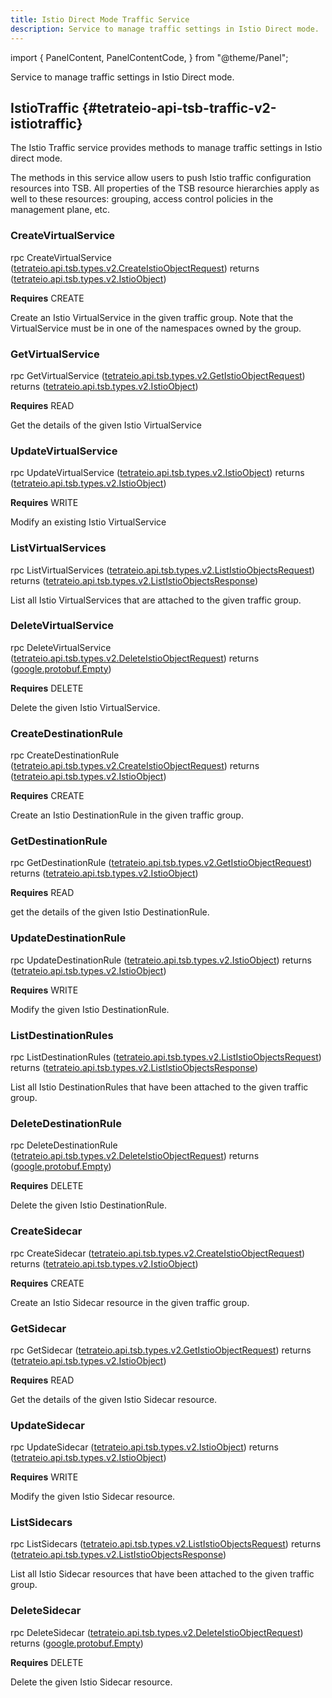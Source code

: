 ```yaml
---
title: Istio Direct Mode Traffic Service
description: Service to manage traffic settings in Istio Direct mode.
---
```



import {
  PanelContent,
  PanelContentCode,
} from "@theme/Panel";


<!-- WARNING: This page is generated. Please take a look at extensions/plugin-service-bridge-api-docs/src/files/doc/page.ejs -->

Service to manage traffic settings in Istio Direct mode.


## IstioTraffic {#tetrateio-api-tsb-traffic-v2-istiotraffic}

The Istio Traffic service provides methods to manage traffic settings in Istio direct mode.

The methods in this service allow users to push Istio traffic configuration resources into TSB.
All properties of the TSB resource hierarchies apply as well to these resources: grouping, access
control policies in the management plane, etc.


### CreateVirtualService

<PanelContent>
<PanelContentCode>

rpc CreateVirtualService ([tetrateio.api.tsb.types.v2.CreateIstioObjectRequest](../../../tsb/types/v2/types#tetrateio-api-tsb-types-v2-createistioobjectrequest)) returns ([tetrateio.api.tsb.types.v2.IstioObject](../../../tsb/types/v2/types#tetrateio-api-tsb-types-v2-istioobject))

</PanelContentCode>

**Requires** CREATE

Create an Istio VirtualService in the given traffic group.
Note that the VirtualService must be in one of the namespaces owned by the group.

</PanelContent>

### GetVirtualService

<PanelContent>
<PanelContentCode>

rpc GetVirtualService ([tetrateio.api.tsb.types.v2.GetIstioObjectRequest](../../../tsb/types/v2/types#tetrateio-api-tsb-types-v2-getistioobjectrequest)) returns ([tetrateio.api.tsb.types.v2.IstioObject](../../../tsb/types/v2/types#tetrateio-api-tsb-types-v2-istioobject))

</PanelContentCode>

**Requires** READ

Get the details of the given Istio VirtualService

</PanelContent>

### UpdateVirtualService

<PanelContent>
<PanelContentCode>

rpc UpdateVirtualService ([tetrateio.api.tsb.types.v2.IstioObject](../../../tsb/types/v2/types#tetrateio-api-tsb-types-v2-istioobject)) returns ([tetrateio.api.tsb.types.v2.IstioObject](../../../tsb/types/v2/types#tetrateio-api-tsb-types-v2-istioobject))

</PanelContentCode>

**Requires** WRITE

Modify an existing Istio VirtualService

</PanelContent>

### ListVirtualServices

<PanelContent>
<PanelContentCode>

rpc ListVirtualServices ([tetrateio.api.tsb.types.v2.ListIstioObjectsRequest](../../../tsb/types/v2/types#tetrateio-api-tsb-types-v2-lististioobjectsrequest)) returns ([tetrateio.api.tsb.types.v2.ListIstioObjectsResponse](../../../tsb/types/v2/types#tetrateio-api-tsb-types-v2-lististioobjectsresponse))

</PanelContentCode>



List all Istio VirtualServices that are attached to the given traffic group.

</PanelContent>

### DeleteVirtualService

<PanelContent>
<PanelContentCode>

rpc DeleteVirtualService ([tetrateio.api.tsb.types.v2.DeleteIstioObjectRequest](../../../tsb/types/v2/types#tetrateio-api-tsb-types-v2-deleteistioobjectrequest)) returns ([google.protobuf.Empty](https://developers.google.com/protocol-buffers/docs/reference/google.protobuf#google.protobuf.Empty))

</PanelContentCode>

**Requires** DELETE

Delete the given Istio VirtualService.

</PanelContent>

### CreateDestinationRule

<PanelContent>
<PanelContentCode>

rpc CreateDestinationRule ([tetrateio.api.tsb.types.v2.CreateIstioObjectRequest](../../../tsb/types/v2/types#tetrateio-api-tsb-types-v2-createistioobjectrequest)) returns ([tetrateio.api.tsb.types.v2.IstioObject](../../../tsb/types/v2/types#tetrateio-api-tsb-types-v2-istioobject))

</PanelContentCode>

**Requires** CREATE

Create an Istio DestinationRule in the given traffic group.

</PanelContent>

### GetDestinationRule

<PanelContent>
<PanelContentCode>

rpc GetDestinationRule ([tetrateio.api.tsb.types.v2.GetIstioObjectRequest](../../../tsb/types/v2/types#tetrateio-api-tsb-types-v2-getistioobjectrequest)) returns ([tetrateio.api.tsb.types.v2.IstioObject](../../../tsb/types/v2/types#tetrateio-api-tsb-types-v2-istioobject))

</PanelContentCode>

**Requires** READ

get the details of the given Istio DestinationRule.

</PanelContent>

### UpdateDestinationRule

<PanelContent>
<PanelContentCode>

rpc UpdateDestinationRule ([tetrateio.api.tsb.types.v2.IstioObject](../../../tsb/types/v2/types#tetrateio-api-tsb-types-v2-istioobject)) returns ([tetrateio.api.tsb.types.v2.IstioObject](../../../tsb/types/v2/types#tetrateio-api-tsb-types-v2-istioobject))

</PanelContentCode>

**Requires** WRITE

Modify the given Istio DestinationRule.

</PanelContent>

### ListDestinationRules

<PanelContent>
<PanelContentCode>

rpc ListDestinationRules ([tetrateio.api.tsb.types.v2.ListIstioObjectsRequest](../../../tsb/types/v2/types#tetrateio-api-tsb-types-v2-lististioobjectsrequest)) returns ([tetrateio.api.tsb.types.v2.ListIstioObjectsResponse](../../../tsb/types/v2/types#tetrateio-api-tsb-types-v2-lististioobjectsresponse))

</PanelContentCode>



List all Istio DestinationRules that have been attached to the given traffic group.

</PanelContent>

### DeleteDestinationRule

<PanelContent>
<PanelContentCode>

rpc DeleteDestinationRule ([tetrateio.api.tsb.types.v2.DeleteIstioObjectRequest](../../../tsb/types/v2/types#tetrateio-api-tsb-types-v2-deleteistioobjectrequest)) returns ([google.protobuf.Empty](https://developers.google.com/protocol-buffers/docs/reference/google.protobuf#google.protobuf.Empty))

</PanelContentCode>

**Requires** DELETE

Delete the given Istio DestinationRule.

</PanelContent>

### CreateSidecar

<PanelContent>
<PanelContentCode>

rpc CreateSidecar ([tetrateio.api.tsb.types.v2.CreateIstioObjectRequest](../../../tsb/types/v2/types#tetrateio-api-tsb-types-v2-createistioobjectrequest)) returns ([tetrateio.api.tsb.types.v2.IstioObject](../../../tsb/types/v2/types#tetrateio-api-tsb-types-v2-istioobject))

</PanelContentCode>

**Requires** CREATE

Create an Istio Sidecar resource in the given traffic group.

</PanelContent>

### GetSidecar

<PanelContent>
<PanelContentCode>

rpc GetSidecar ([tetrateio.api.tsb.types.v2.GetIstioObjectRequest](../../../tsb/types/v2/types#tetrateio-api-tsb-types-v2-getistioobjectrequest)) returns ([tetrateio.api.tsb.types.v2.IstioObject](../../../tsb/types/v2/types#tetrateio-api-tsb-types-v2-istioobject))

</PanelContentCode>

**Requires** READ

Get the details of the given Istio Sidecar resource.

</PanelContent>

### UpdateSidecar

<PanelContent>
<PanelContentCode>

rpc UpdateSidecar ([tetrateio.api.tsb.types.v2.IstioObject](../../../tsb/types/v2/types#tetrateio-api-tsb-types-v2-istioobject)) returns ([tetrateio.api.tsb.types.v2.IstioObject](../../../tsb/types/v2/types#tetrateio-api-tsb-types-v2-istioobject))

</PanelContentCode>

**Requires** WRITE

Modify the given Istio Sidecar resource.

</PanelContent>

### ListSidecars

<PanelContent>
<PanelContentCode>

rpc ListSidecars ([tetrateio.api.tsb.types.v2.ListIstioObjectsRequest](../../../tsb/types/v2/types#tetrateio-api-tsb-types-v2-lististioobjectsrequest)) returns ([tetrateio.api.tsb.types.v2.ListIstioObjectsResponse](../../../tsb/types/v2/types#tetrateio-api-tsb-types-v2-lististioobjectsresponse))

</PanelContentCode>



List all Istio Sidecar resources that have been attached to the given traffic group.

</PanelContent>

### DeleteSidecar

<PanelContent>
<PanelContentCode>

rpc DeleteSidecar ([tetrateio.api.tsb.types.v2.DeleteIstioObjectRequest](../../../tsb/types/v2/types#tetrateio-api-tsb-types-v2-deleteistioobjectrequest)) returns ([google.protobuf.Empty](https://developers.google.com/protocol-buffers/docs/reference/google.protobuf#google.protobuf.Empty))

</PanelContentCode>

**Requires** DELETE

Delete the given Istio Sidecar resource.

</PanelContent>







